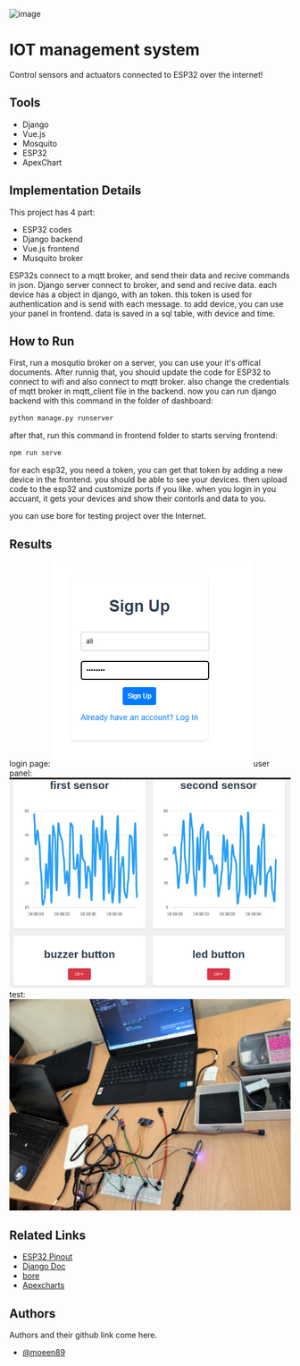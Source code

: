 ![image](https://github.com/user-attachments/assets/90b6fe1a-b732-426b-a237-5d8c76a9ec33)
# IOT management system

Control sensors and actuators connected to ESP32 over the internet!

## Tools
- Django
- Vue.js
- Mosquito
- ESP32
- ApexChart


## Implementation Details
This project has 4 part:
- ESP32 codes
- Django backend
- Vue.js frontend
- Musquito broker

ESP32s connect to a mqtt broker, and send their data and recive commands in json. Django server connect to broker, and send and recive data. each device has a object in django, with an token. this token is used for authentication and is send with each message.  to add device, you can use your panel in frontend. data is saved in a sql table, with device and time.


## How to Run

First, run a mosqutio broker on a server, you can use your it's offical documents. 
After runnig that, you should update the code for ESP32 to connect to wifi and also connect to mqtt broker.
also change the credentials of mqtt broker in mqtt_client file in the backend. now you can run django backend with this command in the folder of dashboard:
```bash
python manage.py runserver
```

after that, run this command in frontend folder to starts serving frontend:
```bash
npm run serve
```

for each esp32, you need a token, you can get that token by adding a new device in the frontend. you should be able to see your devices.
then upload code to the esp32 and customize ports if you like. when you login in you accuant, it gets your devices and show their contorls and data to you.

you can use bore for testing project over the Internet. 


## Results
login page:
![login](https://github.com/Sharif-University-ESRLab/summer2024-iot-management-system/blob/main/Miscellaneous/photo_2024-09-02_21-03-14.jpg)
user panel:
![user panel](https://github.com/Sharif-University-ESRLab/summer2024-iot-management-system/blob/main/Miscellaneous/photo_2024-09-02_21-03-20.jpg)
test:
![project test](https://github.com/Sharif-University-ESRLab/summer2024-iot-management-system/blob/main/Miscellaneous/photo_2024-09-02_21-02-33.jpg)



## Related Links
 - [ESP32 Pinout](https://randomnerdtutorials.com/esp32-pinout-reference-gpios/)
 - [Django Doc](https://docs.djangoproject.com/en/5.0/)
 - [bore](https://github.com/ekzhang/bore)
 - [Apexcharts](http://apexcharts.com/)


## Authors
Authors and their github link come here.
- [@moeen89](https://github.com/moeen89/)

